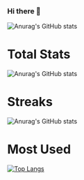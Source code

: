 ### Hi there 👋

<!--
**lawenIT/lawenit** is a ✨ _special_ ✨ repository because its `README.md` (this file) appears on your GitHub profile.

Here are some ideas to get you started:

- 🔭 I’m currently working on ...
- 🌱 I’m currently learning ...
- 👯 I’m looking to collaborate on ...
- 🤔 I’m looking for help with ...
- 💬 Ask me about ...
- 📫 How to reach me: ...
- 😄 Pronouns: ...
- ⚡ Fun fact: ...
-->
![Anurag's GitHub stats](https://github-readme-stats.vercel.app/api?username=lawenIT&show_icons=true&theme=midnight-purple&count_private=false)

# Total Stats

![Anurag's GitHub stats](https://github-readme-stats.vercel.app/api?username=lawenIT&show_icons=true&theme=midnight-purple&count_private=true)

# Streaks

![Anurag's GitHub stats](https://github-readme-streak-stats.herokuapp.com/?user=lawenIT&theme=radical)

# Most Used

[![Top Langs](https://github-readme-stats.vercel.app/api/top-langs/?username=lawenIT&theme=radical)](#)
